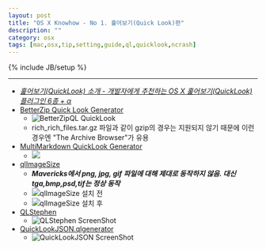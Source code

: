 ```yaml
---
layout: post
title: "OS X Knowhow - No 1. 훑어보기(Quick Look)편"
description: ""
category: osx
tags: [mac,osx,tip,setting,guide,ql,quicklook,ncrash]
---
```

{% include JB/setup %}

---

* *[훑어보기(QuickLook) 소개 - 개발자에게 추천하는 OS X 훑어보기(QuickLook) 플러그인 6종 + α](http://macnews.tistory.com/830)*
* [BetterZip Quick Look Generator](http://macitbetter.com/BetterZip-Quick-Look-Generator/)
  * ![BetterZipQL QuickLook](http://macitbetter.com/img/BetterZipQL11.jpg "BetterZipQL QuickLook")
  * rich_rich_files.tar.gz 파일과 같이 gzip의 경우는 지원되지 않기 때문에 이런경우엔 "The Archive Browser"가 유용
* [MultiMarkdown QuickLook Generator](http://multimarkdown.com/download/)
  * [![](https://v4s2.yimg.com/so/7305/12959318634_fc5f0f7d11_z.jpg)](http://www.flickr.com/photos/dkkang1018/12959318634/)
* [qlImageSize](https://github.com/Nyx0uf/qlImageSize)
  * ***Mavericks에서 png, jpg, gif 파일에 대해 제대로 동작하지 않음. 대신 tga,bmp,psd,tif는 정상 동작***
  * ![qlImageSize 설치 전](http://static.whine.fr/images/2012/ql1.jpg "qlImageSize 설치 전")
  * ![qlImageSize 설치 후](http://static.whine.fr/images/2012/ql2.jpg "qlImageSize 설치 후")	
* [QLStephen](http://whomwah.github.io/qlstephen/)
  * ![QLStephen ScreenShot](http://farm4.static.flickr.com/3525/3195752859_e79137f720.jpg)
* [QuickLookJSON.qlgenerator](http://www.sagtau.com/quicklookjson.html)
  * ![QuickLookJSON ScreenShot](http://www.sagtau.com/media/screenshot.jpg "QuickLookJSON ScreenShot")